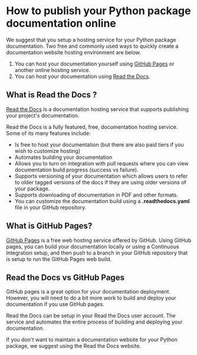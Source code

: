 # How to publish your Python package documentation online

We suggest that you setup a hosting service for your Python package 
documentation. Two free and commonly used ways to
quickly create a documentation website hosting environment are below. 

1. You can host your documentation yourself using [GitHub Pages](https://pages.github.com/) or another online hosting service. 
1. You can host your documentation using [Read the Docs](https://readthedocs.org/).

## What is Read the Docs ?
[Read the Docs](https://readthedocs.org/) is a documentation hosting service that supports publishing your project's documentation. 

Read the Docs is a fully featured, free, documentation hosting 
service. Some of its many features include:

* Is free to host your documentation (but there are also paid tiers if you wish to customize hosting)
* Automates building your documentation 
* Allows you to turn on integration with pull requests where you can view documentation build progress (success vs failure).
* Supports versioning of your documentation which allows users to refer to older tagged versions of the docs if they are using older versions of your package. 
* Supports downloading of documentation in PDF and other formats. 
* You can customize the documentation build using a **.readthedocs.yaml** file in your GitHub repository. 


## What is GitHub Pages?
[GitHub Pages](https://docs.github.com/en/pages/getting-started-with-github-pages/about-github-pages) is a free web 
hosting service offered by GitHub. Using GitHub pages, you can build your 
documentation locally or using a Continuous Integration setup, and then push 
to a branch in your GitHub repository that is setup to run the GitHub Pages 
web build.  



## Read the Docs vs GitHub Pages 

GitHub pages is a great option for your documentation deployment. 
However, you will need to do a bit more work to build and deploy your 
documentation if you use GitHub pages. 

Read the Docs can be setup in your Read the Docs user account. The service 
and automates the entire process of building and deploying your documentation. 

If you don't want to maintain a documentation website for your Python package, 
we suggest using the Read the Docs website.

